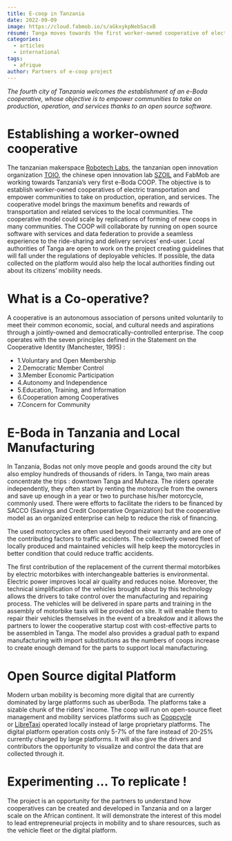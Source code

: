 ```yaml
---
title: E-coop in Tanzania
date: 2022-09-09
image: https://cloud.fabmob.io/s/aGkxykpNebSacxB
résumé: Tanga moves towards the first worker-owned cooperative of electric transportation in Tanzania !
categories: 
  - articles
  - international
tags: 
  - afrique
author: Partners of e-coop project 
---
```


*The fourth city of Tanzania welcomes the establishment of an e-Boda cooperative, whose objective is to empower communities to take on production, operation, and services thanks to an open source software.*

# Establishing a worker-owned cooperative

The tanzanian makerspace [Robotech Labs](https://robotech.co.tz/), the tanzanian open innovation organization [TOIO](https://toio.or.tz/about/), the chinese open innovation lab [SZOIL](https://www.szoil.org/) and FabMob are working towards Tanzania’s very first e-Boda COOP. The objective is to establish worker-owned cooperatives of electric transportation and empower communities to take on production, operation, and services. The cooperative model brings the maximum benefits and rewards of transportation and related services to the local communities. The cooperative model could scale by replications of forming of new coops in many communities. The COOP will collaborate by running on open source software with services and data federation to provide a seamless experience to the ride-sharing and delivery services’ end-user. Local authorities of Tanga are open to work on the project creating guidelines that will fall under the regulations of deployable vehicles. If possible, the data collected on the platform would also help the local authorities finding out about its citizens’ mobility needs. 

# What is a Co-operative?

A cooperative is an autonomous association of persons united voluntarily to meet their common economic, social, and cultural needs and aspirations through a jointly-owned and democratically-controlled enterprise. The coop operates with the seven principles defined in the Statement on the Cooperative Identity (Manchester, 1995) :  

* 1.Voluntary and Open Membership
* 2.Democratic Member Control
* 3.Member Economic Participation
* 4.Autonomy and Independence
* 5.Education, Training, and Information
* 6.Cooperation among Cooperatives
* 7.Concern for Community

# E-Boda in Tanzania and Local Manufacturing

In Tanzania, Bodas not only move people and goods around the city but also employ hundreds of thousands of riders. In Tanga, two main areas concentrate the trips : downtown Tanga and Muheza. The riders operate independently, they often start by renting the motorcycle from the owners and save up enough in a year or two to purchase his/her motorcycle, commonly used. There were efforts to facilitate the riders to be financed by SACCO (Savings and Credit Cooperative Organization) but the cooperative model as an organized enterprise can help to reduce the risk of financing. 

The used motorcycles are often used beyond their warranty and are one of the contributing factors to traffic accidents. The collectively owned fleet of locally produced and maintained vehicles will help keep the motorcycles in better condition that could reduce traffic accidents. 

The first contribution of the replacement of the current thermal motorbikes by electric motorbikes with interchangeable batteries is environmental. Electric power improves local air quality and reduces noise. Moreover, the technical simplification of the vehicles brought about by this technology allows the drivers to take control over the manufacturing and repairing process. The vehicles will be delivered in spare parts and training in the assembly of motorbike taxis will be provided on site. It will enable them to repair their vehicles themselves in the event of a breakdow and it allows the partners to lower the cooperative startup cost with cost-effective parts to be assembled in Tanga. The model also provides a gradual path to expand manufacturing with import substitutions as the numbers of coops increase to create enough demand for the parts to support local manufacturing.

# Open Source digital Platform

Modern urban mobility is becoming more digital that are currently dominated by large platforms such as uberBoda. The platforms take a sizable chunk of the riders’ income. The coop will run on open-source fleet management and mobility services platforms such as [Coopcycle](https://coopcycle.org/en/) or [LibreTaxi](https://libretaxi.org/) operated locally instead of large proprietary platforms. The digital platform operation costs only 5-7% of the fare instead of 20-25% currently charged by large platforms. It will also give the drivers and contributors the opportunity to visualize and control the data that are collected through it. 

# Experimenting ... To replicate !

The project is an opportunity for the partners to understand how cooperatives can be created and developed in Tanzania and on a larger scale on the African continent. It will demonstrate the interest of this model to lead entrepreneurial projects in mobility and to share resources, such as the vehicle fleet or the digital platform. 
